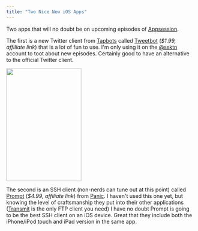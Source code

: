 ```yaml
---
title: "Two Nice New iOS Apps"
---
```

<p>Two apps that will no doubt be on upcoming episodes of <a href="https://ssktn.com/shows/appsession/">Appsession</a>.</p>
<p>The first is a new Twitter client from <a href="https://tapbots.com/">Tapbots</a> called <a href="https://click.linksynergy.com/fs-bin/stat?id=6PFrOqNV4B8&offerid=146261&type=3&subid=0&tmpid=1826&RD_PARM1=http%253A%252F%252Fitunes.apple.com%252Fca%252Fapp%252Ftweetbot-a-twitter-client%252Fid428851691%253Fmt%253D8%2526uo%253D4%2526partnerId%253D30" target="itunes_store">Tweetbot</a> (<em>$1.99, affiliate link</em>) that is a lot of fun to use. I'm only using it on the <a href="https://www.twitter.com/ssktn">@ssktn</a> account to toot about new episodes. Certainly good to have an alternative to the official Twitter client.</p>
<p><img src="https://chrisenns.com/wp-content/uploads/2011/04/IMG_1477-200x300.png" alt="" title="Tweetbot" width="200" height="300" class="aligncenter size-medium wp-image-19466" /></p>
<p>The second is an SSH client (non-nerds can tune out at this point) called <a href="https://click.linksynergy.com/fs-bin/stat?id=6PFrOqNV4B8&offerid=146261&type=3&subid=0&tmpid=1826&RD_PARM1=http%253A%252F%252Fitunes.apple.com%252Fca%252Fapp%252Fprompt%252Fid421507115%253Fmt%253D8%2526uo%253D4%2526partnerId%253D30" target="itunes_store">Prompt</a> (<em>$4.99, affiliate link</em>) from <a href="https://panic.com/">Panic</a>. I haven't used this one yet, but knowing the level of craftsmanship they put into their other applications (<a href="https://panic.com/transmit/">Transmit</a> is the only FTP client you need) I have no doubt Prompt is going to be the best SSH client on an iOS device. Great that they include both the iPhone/iPod touch and iPad version in the same app.</p>
